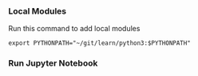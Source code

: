 
### Local Modules

Run this command to add local modules 

```shell
export PYTHONPATH="~/git/learn/python3:$PYTHONPATH"
```

### Run Jupyter Notebook